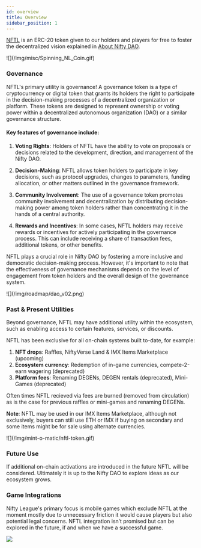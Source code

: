 ```yaml
---
id: overview
title: Overview
sidebar_position: 1
---
```


[NFTL](https://www.coingecko.com/en/coins/nifty-league) is an ERC-20 token given to our holders and players for free to foster the decentralized vision explained in [About Nifty DAO](../about).

<div style={{ maxWidth: 300, margin: 'auto' }}>![](/img/misc/Spinning_NL_Coin.gif)</div>

### Governance

NFTL's primary utility is governance! A governance token is a type of cryptocurrency or digital token that grants its holders the right to participate in the decision-making processes of a decentralized organization or platform. These tokens are designed to represent ownership or voting power within a decentralized autonomous organization (DAO) or a similar governance structure.

#### Key features of governance include:

1. **Voting Rights**: Holders of NFTL have the ability to vote on proposals or decisions related to the development, direction, and management of the Nifty DAO.

2. **Decision-Making**: NFTL allows token holders to participate in key decisions, such as protocol upgrades, changes to parameters, funding allocation, or other matters outlined in the governance framework.

3. **Community Involvement**: The use of a governance token promotes community involvement and decentralization by distributing decision-making power among token holders rather than concentrating it in the hands of a central authority.

4. **Rewards and Incentives**: In some cases, NFTL holders may receive rewards or incentives for actively participating in the governance process. This can include receiving a share of transaction fees, additional tokens, or other benefits.

NFTL plays a crucial role in Nifty DAO by fostering a more inclusive and democratic decision-making process. However, it's important to note that the effectiveness of governance mechanisms depends on the level of engagement from token holders and the overall design of the governance system.

<div style={{ maxWidth: 300, margin: 'auto' }}>![](/img/roadmap/dao_v02.png)</div>

### Past & Present Utilities

Beyond governance, NFTL may have additional utility within the ecosystem, such as enabling access to certain features, services, or discounts.

NFTL has been exclusive for all on-chain systems built to-date, for example:

1. **NFT drops**: Raffles, NiftyVerse Land & IMX Items Marketplace (upcoming)
2. **Ecosystem currency**: Redemption of in-game currencies, compete-2-earn wagering (deprecated)
3. **Platform fees**: Renaming DEGENs, DEGEN rentals (deprecated), Mini-Games (deprecated)

Often times NFTL recieved via fees are burned (removed from circulation) as is the case for previous raffles or mini-games and renaming DEGENs.

**Note**: NFTL may be used in our IMX Items Marketplace, although not exclusively, buyers can still use ETH or IMX if buying on secondary and some items might be for sale using alternate currencies.

<div style={{ maxWidth: 300, margin: 'auto' }}>![](/img/mint-o-matic/nftl-token.gif)</div>

### Future Use

If additional on-chain activations are introduced in the future NFTL will be considered. Ultimately it is up to the Nifty DAO to explore ideas as our ecosystem grows.

### Game Integrations

Nifty League's primary focus is mobile games which exclude NFTL at the moment mostly due to unnecessary friction it would cause players but also potential legal concerns. NFTL integration isn’t promised but can be explored in the future, if and when we have a successful game.

![](/img/niftyverse/mall_01.png)
